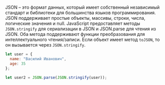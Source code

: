 JSON – это формат данных, который имеет собственный независимый стандарт и библиотеки для большинства языков программирования.
JSON поддерживает простые объекты, массивы, строки, числа, логические значения и null.
JavaScript предоставляет методы `JSON.stringify` для сериализации в JSON и JSON.parse для чтения из JSON.
Оба метода поддерживают функции преобразования для интеллектуального чтения/записи.
Если объект имеет метод `toJSON`, то он вызывается через `JSON.stringify`.

```js
let user = {
  name: "Василий Иванович",
  age: 35
};

let user2 = JSON.parse(JSON.stringify(user));
```
